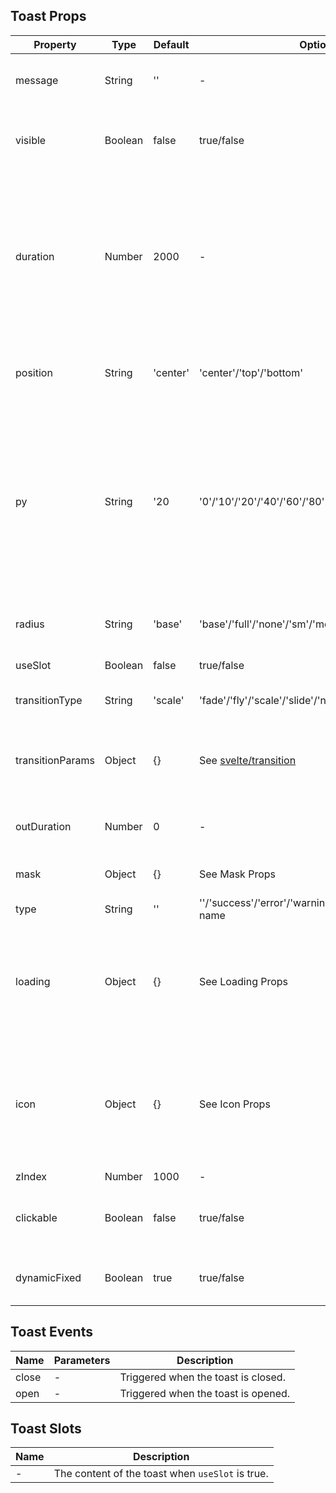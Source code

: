 ## Toast Props

| Property         | Type    | Default  | Options                                                                     | Required | Description                                                                                                                                             |     |
| ---------------- | ------- | -------- | --------------------------------------------------------------------------- | -------- | ------------------------------------------------------------------------------------------------------------------------------------------------------- | --- |
| message          | String  | ''       | -                                                                           | N        | The message to display in the notification.                                                                                                             |     |
| visible          | Boolean | false    | true/false                                                                  | N        | Whether the notification should be visible or hidden.                                                                                                   |     |
| duration         | Number  | 2000     | -                                                                           | N        | The duration in milliseconds for which the notification should remain visible. A value of 0 means it won't automatically close.                         |     |
| position         | String  | 'center' | 'center'/'top'/'bottom'                                                     | N        | The position where the notification should be displayed.                                                                                                |     |
| py               | String  | '20      | '0'/'10'/'20'/'40'/'60'/'80'                                                | N        | The position offset from the top or bottom of the screen when the notification is displayed. This property is ignored when position is set to 'center'. |     |
| radius           | String  | 'base'   | 'base'/'full'/'none'/'sm'/'md'/'lg'/'xl'/'2xl'                              | N        | The style of the notification's corners.                                                                                                                |     |
| useSlot          | Boolean | false    | true/false                                                                  | N        | Whether to use a slot.                                                                                                                                  |     |
| transitionType   | String  | 'scale'  | 'fade'/'fly'/'scale'/'slide'/'none'                                         | N        | The type of animation to use.                                                                                                                           |     |
| transitionParams | Object  | {}       | See [svelte/transition](https://svelte.dev/docs#run-time-svelte-transition) | N        | Animation parameters, with the default duration set to 300ms.                                                                                           |
| outDuration      | Number  | 0        | -                                                                           | N        | Duration of the exit animation in milliseconds.                                                                                                         |
| mask             | Object  | {}       | See Mask Props                                                              | N        | Parameters for the mask layer.                                                                                                                          |
| type             | String  | ''       | ''/'success'/'error'/'warning'/'info'/'loading'/Remix name                  | N        | Type of notification.                                                                                                                                   |
| loading          | Object  | {}       | See Loading Props                                                           | N        | Parameters for the loading component, only effective when the type is 'loading'.                                                                        |
| icon             | Object  | {}       | See Icon Props                                                              | N        | Parameters for the icon component, only effective when the type is non-empty and non-'loading'.                                                         |
| zIndex           | Number  | 1000     | -                                                                           | N        | z-index.                                                                                                                                                |
| clickable        | Boolean | false    | true/false                                                                  | N        | Whether the notification area is clickable through.                                                                                                     |
| dynamicFixed     | Boolean | true     | true/false                                                                  | N        | Whether to dynamically fix the position.                                                                                                                |

## Toast Events

| Name  | Parameters | Description                         |
| ----- | ---------- | ----------------------------------- |
| close | -          | Triggered when the toast is closed. |
| open  | -          | Triggered when the toast is opened. |

## Toast Slots

| Name | Description                                      |
| ---- | ------------------------------------------------ |
| -    | The content of the toast when `useSlot` is true. |
